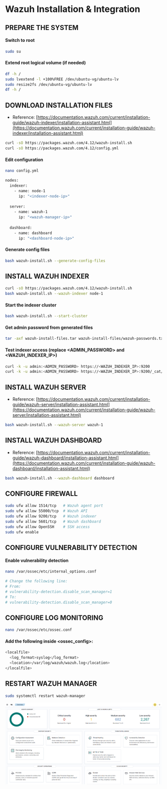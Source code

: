 # Wazuh Installation & Integration

## PREPARE THE SYSTEM

#### Switch to root

```sh
sudo su
```

#### Extend root logical volume (if needed)
 
```sh
df -h /
sudo lvextend -l +100%FREE /dev/ubuntu-vg/ubuntu-lv
sudo resize2fs /dev/ubuntu-vg/ubuntu-lv
df -h /
```

## DOWNLOAD INSTALLATION FILES

- Reference: [https://documentation.wazuh.com/current/installation-guide/wazuh-indexer/installation-assistant.html](https://documentation.wazuh.com/current/installation-guide/wazuh-indexer/installation-assistant.html)

```sh
curl -sO https://packages.wazuh.com/4.12/wazuh-install.sh
curl -sO https://packages.wazuh.com/4.12/config.yml
```

#### Edit configuration

```sh
nano config.yml
```

```sh
nodes:
  indexer:
    - name: node-1
      ip: "<indexer-node-ip>"

  server:
    - name: wazuh-1
      ip: "<wazuh-manager-ip>"

  dashboard:
    - name: dashboard
      ip: "<dashboard-node-ip>"
```

#### Generate config files

```sh
bash wazuh-install.sh --generate-config-files
```

## INSTALL WAZUH INDEXER

```sh
curl -sO https://packages.wazuh.com/4.12/wazuh-install.sh
bash wazuh-install.sh --wazuh-indexer node-1
```

#### Start the indexer cluster

```sh
bash wazuh-install.sh --start-cluster
```

#### Get admin password from generated files

```sh
tar -axf wazuh-install-files.tar wazuh-install-files/wazuh-passwords.txt -O | grep -P "\'admin\'" -A 1
```

#### Test indexer access (replace <ADMIN_PASSWORD> and <WAZUH_INDEXER_IP>)

```sh
curl -k -u admin:<ADMIN_PASSWORD> https://<WAZUH_INDEXER_IP>:9200
curl -k -u admin:<ADMIN_PASSWORD> https://<WAZUH_INDEXER_IP>:9200/_cat/nodes?v
```

## INSTALL WAZUH SERVER

- Reference: [https://documentation.wazuh.com/current/installation-guide/wazuh-server/installation-assistant.html](https://documentation.wazuh.com/current/installation-guide/wazuh-server/installation-assistant.html)

```sh
bash wazuh-install.sh --wazuh-server wazuh-1
```

## INSTALL WAZUH DASHBOARD

- Reference: [https://documentation.wazuh.com/current/installation-guide/wazuh-dashboard/installation-assistant.html](https://documentation.wazuh.com/current/installation-guide/wazuh-dashboard/installation-assistant.html)

```sh
bash wazuh-install.sh --wazuh-dashboard dashboard
```

## CONFIGURE FIREWALL

```sh
sudo ufw allow 1514/tcp   # Wazuh agent port
sudo ufw allow 55000/tcp  # Wazuh API
sudo ufw allow 9200/tcp   # Wazuh indexer
sudo ufw allow 5601/tcp   # Wazuh dashboard
sudo ufw allow OpenSSH    # SSH access
sudo ufw enable
```

## CONFIGURE VULNERABILITY DETECTION

#### Enable vulnerability detection

```sh
nano /var/ossec/etc/internal_options.conf
```

```sh
# Change the following line:
# From:
# vulnerability-detection.disable_scan_manager=1
# To:
# vulnerability-detection.disable_scan_manager=0
```

## CONFIGURE LOG MONITORING

```sh
nano /var/ossec/etc/ossec.conf
```

#### Add the following inside <ossec_config>:

```sh
<localfile>
  <log_format>syslog</log_format>
  <location>/var/log/wazuh/wazuh.log</location>
</localfile>
```

## RESTART WAZUH MANAGER

```sh
sudo systemctl restart wazuh-manager
```

![WAZUH](/Wazuh/assets/01.png)
